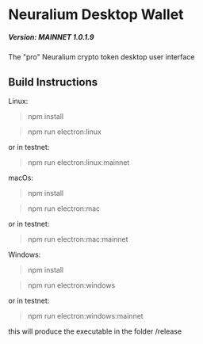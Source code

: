 # Neuralium Desktop Wallet

##### Version:  MAINNET 1.0.1.9

The "pro" Neuralium crypto token desktop user interface

## Build Instructions
Linux:
> npm install

> npm run electron:linux

or in testnet:

> npm run electron:linux:mainnet

macOs:
> npm install

> npm run electron:mac

or in testnet:

> npm run electron:mac:mainnet

Windows:
> npm install

> npm run electron:windows

or in testnet:

> npm run electron:windows:mainnet

this will produce the executable in the folder /release


